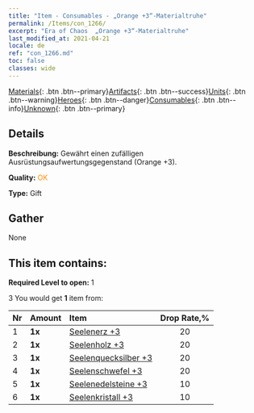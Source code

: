 ```yaml
---
title: "Item - Consumables - „Orange +3“-Materialtruhe"
permalink: /Items/con_1266/
excerpt: "Era of Chaos  „Orange +3“-Materialtruhe"
last_modified_at: 2021-04-21
locale: de
ref: "con_1266.md"
toc: false
classes: wide
---
```

 [Materials](/de/Items/){: .btn .btn--primary}[Artifacts](/de/Items/Artifacts/){: .btn .btn--success}[Units](/de/Items/Units/){: .btn .btn--warning}[Heroes](/de/Items/Heroes/){: .btn .btn--danger}[Consumables](/de/Items/Consumables/){: .btn .btn--info}[Unknown](/de/Items/Unknown/){: .btn .btn--primary}

## Details
 **Beschreibung:** Gewährt einen zufälligen Ausrüstungsaufwertungsgegenstand (Orange +3).

 **Quality:** <span style="color: #FF8C00">OK</span>

 **Type:** Gift

## Gather

  None

## This item contains:

 **Required Level to open:** 1

 3 You would get **1** item  from:

  | Nr | Amount |     Item    | Drop Rate,% |
  |:---|:-------|:------------|:---------:|
  | 1 |  **1x** | [Seelenerz +3](/de/Items/mat_82/) | 20 | 
  | 2 |  **1x** | [Seelenholz +3](/de/Items/mat_83/) | 20 | 
  | 3 |  **1x** | [Seelenquecksilber +3](/de/Items/mat_84/) | 20 | 
  | 4 |  **1x** | [Seelenschwefel +3](/de/Items/mat_85/) | 20 | 
  | 5 |  **1x** | [Seelenedelsteine +3](/de/Items/mat_86/) | 10 | 
  | 6 |  **1x** | [Seelenkristall +3](/de/Items/mat_87/) | 10 | 

